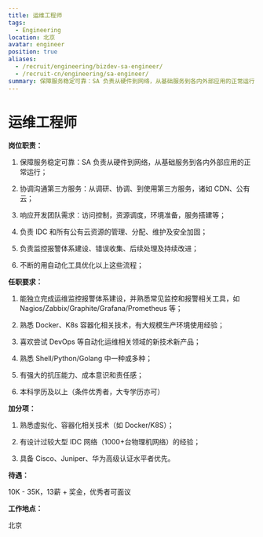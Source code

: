 ```yaml
---
title: 运维工程师
tags:
  - Engineering
location: 北京
avatar: engineer
position: true
aliases:
  - /recruit/engineering/bizdev-sa-engineer/
  - /recruit-cn/engineering/sa-engineer/
summary: 保障服务稳定可靠：SA 负责从硬件到网络，从基础服务到各内外部应用的正常运行； 协调沟通第三方服务：从调研、协调、到使用第三方服务，诸如 CDN、公有云； 响应开发团队需求：访问控制，资源调度，环境准备，服务搭建等； 负责 IDC 和所有公有云资源的管理、分配、维护及安全加固； 负责监控报警体系建设、错误收集、后续处理及持续改进； 不断的用自动化工具优化以上这些流程；
---
```


# 运维工程师

**岗位职责：**

1. 保障服务稳定可靠：SA 负责从硬件到网络，从基础服务到各内外部应用的正常运行；

2. 协调沟通第三方服务：从调研、协调、到使用第三方服务，诸如 CDN、公有云；

3. 响应开发团队需求：访问控制，资源调度，环境准备，服务搭建等；

4. 负责 IDC 和所有公有云资源的管理、分配、维护及安全加固；

5. 负责监控报警体系建设、错误收集、后续处理及持续改进；

6. 不断的用自动化工具优化以上这些流程；



**任职要求：**

1. 能独立完成运维监控报警体系建设，并熟悉常见监控和报警相关工具，如 Nagios/Zabbix/Graphite/Grafana/Prometheus 等；

2. 熟悉 Docker、K8s 容器化相关技术，有大规模生产环境使用经验；

3. 喜欢尝试 DevOps 等自动化运维相关领域的新技术新产品；

4. 熟悉 Shell/Python/Golang 中一种或多种；

5. 有强大的抗压能力、成本意识和责任感；

6. 本科学历及以上（条件优秀者，大专学历亦可）


**加分项：**

1. 熟悉虚拟化、容器化相关技术（如 Docker/K8S）；

2. 有设计过较大型 IDC 网络（1000+台物理机网络）的经验；

3. 具备 Cisco、Juniper、华为高级认证水平者优先。



**待遇：**

10K - 35K，13薪 + 奖金，优秀者可面议

**工作地点：**

北京
